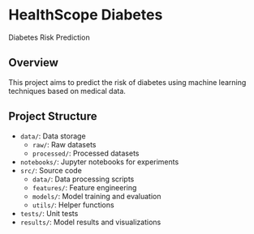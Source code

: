 # HealthScope Diabetes
Diabetes Risk Prediction

## Overview
This project aims to predict the risk of diabetes using machine learning techniques based on medical data.

## Project Structure
- `data/`: Data storage
  - `raw/`: Raw datasets
  - `processed/`: Processed datasets
- `notebooks/`: Jupyter notebooks for experiments
- `src/`: Source code
  - `data/`: Data processing scripts
  - `features/`: Feature engineering
  - `models/`: Model training and evaluation
  - `utils/`: Helper functions
- `tests/`: Unit tests
- `results/`: Model results and visualizations
